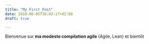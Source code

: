 ```yaml
---
title: "My First Post"
date: 2018-06-05T16:03:17+02:00
draft: true

---
```


Bienvenue sur **ma modeste compilation agile** (Agile, Lean) et bientôt 